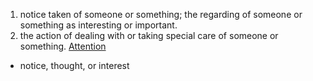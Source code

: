 1. notice taken of someone or something; the regarding of someone or something as interesting or important.
2. the action of dealing with or taking special care of someone or something.
[Attention](https://dictionary.cambridge.org/dictionary/english/attention#google_vignette)
- notice, thought, or interest